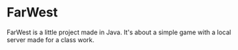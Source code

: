 # FarWest

FarWest is a little project made in Java. It's about a simple game with a local server made for a class work.
